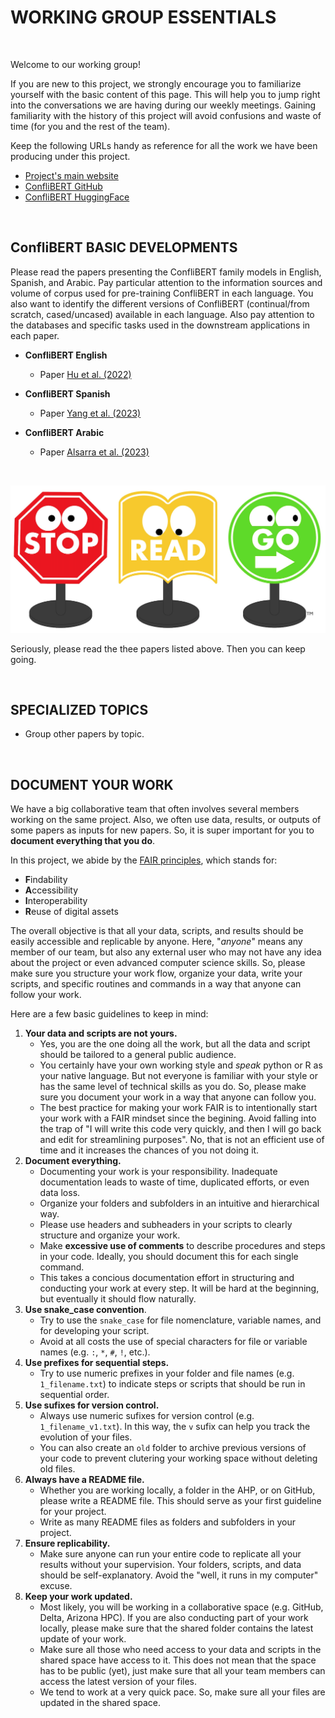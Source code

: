 # WORKING GROUP ESSENTIALS

<br />
 
Welcome to our working group! 

If you are new to this project, we strongly encourage you to familiarize yourself with the basic content of this page. This will help you to jump right into the conversations we are having during our weekly meetings. Gaining familiarity with the history of this project will avoid confusions and waste of time (for you and the rest of the team).

Keep the following URLs handy as reference for all the work we have been producing under this project.

   * [Project's main website](https://eventdata.utdallas.edu/)
   * [ConfliBERT GitHub](https://github.com/eventdata/ConfliBERT)
   * [ConfliBERT HuggingFace](https://huggingface.co/eventdata-utd)

<br />

## ConfliBERT BASIC DEVELOPMENTS

Please read the papers presenting the ConfliBERT family models in English, Spanish, and Arabic. 
Pay particular attention to the information sources and volume of corpus used for pre-training ConfliBERT in each language. You also want to identify the different versions of ConfliBERT (continual/from scratch, cased/uncased) available in each language. Also pay attention to the databases and specific tasks used in the downstream applications in each paper. 

* **ConfliBERT English**
   * Paper [Hu et al. (2022)](https://aclanthology.org/2022.naacl-main.400/)


* **ConfliBERT Spanish**
   * Paper [Yang et al. (2023)](https://ieeexplore.ieee.org/document/10409883)

* **ConfliBERT Arabic**
   * Paper [Alsarra et al. (2023)](https://aclanthology.org/2023.ranlp-1.11/)

<br />

![alt text](https://github.com/eventdata/meetings/blob/main/Figures/stop.png "Title")

Seriously, please read the thee papers listed above. Then you can keep going. 

<br />



## SPECIALIZED TOPICS

* Group other papers by topic.


<br />

## DOCUMENT YOUR WORK

We have a big collaborative team that often involves several members working on the same project. 
Also, we often use data, results, or outputs of some papers as inputs for new papers. 
So, it is super important for you to **document everything that you do**.

In this project, we abide by the [FAIR principles](https://www.go-fair.org/fair-principles/), which stands for:
* **F**indability
* **A**ccessibility
* **I**nteroperability
* **R**euse of digital assets

The overall objective is that all your data, scripts, and results should be easily accessible and replicable by anyone. 
Here, "*anyone*" means any member of our team, but also any external user who may not have any idea about the project or even advanced computer science skills. 
So, please make sure you structure your work flow, organize your data, write your scripts, and specific routines and commands in a way that anyone can follow your work.

Here are a few basic guidelines to keep in mind:

1. **Your data and scripts are not yours.**
   * Yes, you are the one doing all the work, but all the data and script should be tailored to a general public audience.
   * You certainly have your own working style and *speak* python or R as your native language. But not everyone is familiar with your style or has the same level of technical skills as you do. So, please make sure you document your work in a way that anyone can follow you.
   * The best practice for making your work FAIR is to intentionally start your work with a FAIR mindset since the begining. Avoid falling into the trap of "I will write this code very quickly, and then I will go back and edit for streamlining purposes". No, that is not an efficient use of time and it increases the chances of you not doing it.
2. **Document everything.**  
   * Documenting your work is your responsibility. Inadequate documentation leads to waste of time, duplicated efforts, or even data loss.
   * Organize your folders and subfolders in an intuitive and hierarchical way.
   * Please use headers and subheaders in your scripts to clearly structure and organize your work.
   * Make **excessive use of comments** to describe procedures and steps in your code. Ideally, you should document this for each single command.
   * This takes a concious documentation effort in structuring and conducting your work at every step. It will be hard at the beginning, but eventually it should flow naturally.
3. **Use snake_case convention**.
   * Try to use the `snake_case` for file nomenclature, variable names, and for developing your script.
   * Avoid at all costs the use of special characters for file or variable names (e.g. `:`, `*`, `#`, `!`, etc.).
4. **Use prefixes for sequential steps.** 
   * Try to use numeric prefixes in your folder and file names (e.g. `1_filename.txt`) to indicate steps or scripts that should be run in sequential order.
5. **Use sufixes for version control.** 
   * Always use numeric sufixes for version control (e.g. `1_filename_v1.txt`). In this way, the `v` sufix can help you track the evolution of your files.
   * You can also create an `old` folder to archive previous versions of your code to prevent clutering your working space without deleting old files.
6. **Always have a README file.**
   * Whether you are working locally, a folder in the AHP, or on GitHub, please write a README file. This should serve as your first guideline for your project.
   * Write as many README files as folders and subfolders in your project. 
7. **Ensure replicability.**
   * Make sure anyone can run your entire code to replicate all your results without your supervision. Your folders, scripts, and data should be self-explanatory. Avoid the "well, it runs in my computer" excuse.  
8. **Keep your work updated.**
   * Most likely, you will be working in a collaborative space (e.g. GitHub, Delta, Arizona HPC). If you are also conducting part of your work locally, please make sure that the shared folder contains the latest update of your work.
   * Make sure all those who need access to your data and scripts in the shared space have access to it. This does not mean that the space has to be public (yet), just make sure that all your team members can access the latest version of your files.
   * We tend to work at a very quick pace. So, make sure all your files are updated in the shared space.



